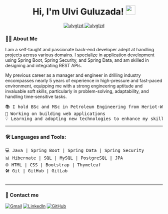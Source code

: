<h1 align="center">
Hi, I'm Ulvi Guluzada!
	<a href="https://github.com/ulvglzd" target="_self">
		<img src="https://media.giphy.com/media/hvRJCLFzcasrR4ia7z/giphy.gif" width="30">
	</a>
</h1>
<p align="center">
	<a href="https://github.com/ulvglzd">
		<img src="https://komarev.com/ghpvc/?username=ulvglzd&label=Profile%20views&color=0e75b6&style=flat" alt="ulvglzd" />
	</a>
	<a href="https://github.com/ulvglzd">
		<img src="https://img.shields.io/github/followers/ulvglzd?label=Followers" alt="ulvglzd" />
	</a>
</p>



### 👨‍💻 About Me
I am a self-taught and passionate back-end developer adept at handling projects across various domains. I specialize in application development using Spring Boot, Spring Security, and Spring Data, and am skilled in designing and integrating REST APIs.

My previous career as a manager and engineer in drilling industry encompasses nearly 5 years of experience in high-pressure and fast-paced environment, equipping me with a strong engineering aptitude and invaluable soft skills, particularly in problem-solving, adaptability, and handling time-sensitive tasks.

<pre>
📚 I hold BSc and MSc in Petroleum Engineering from Heriot-Watt University and Baku Higher Oil School
🔭 Working on building web applications
💡 Learning and adopting new technologies to enhance my skill set.
</pre>
<hr>

### 🛠️ Languages and Tools:
<pre>
💻 Java | Spring Boot | Spring Data | Spring Security
📊 Hibernate | SQL | MySQL | PostgreSQL | JPA
🌐 HTML | CSS | Bootstrap | Thymeleaf
🛠 Git | GitHub | GitLab
	
</pre>
<hr>


### 📩 Contact me
<p>
	<a href="mailto:ulviguluzada@gmail.com"><img img src="https://img.shields.io/badge/gmail-%23EA4335.svg?style=plastic&logo=gmail&logoColor=white" alt="Gmail"/></a>
	<a href="https://www.linkedin.com/in/ulviguluzada/"><img src="https://img.shields.io/badge/linkedin-%230A66C2.svg?style=plastic&logo=linkedin&logoColor=white" alt="LinkedIn"/></a>
	<a href="https://github.com/ulviglzd"><img src="https://img.shields.io/badge/github-%23181717.svg?style=plastic&logo=github&logoColor=white" alt="GitHub"/></a>
</p>






